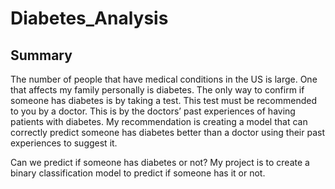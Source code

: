 # Diabetes_Analysis

## Summary
  The number of people that have medical conditions in the US is large. One that affects my family 
personally is diabetes. The only way to confirm if someone has diabetes is by taking a test. This test must 
be recommended to you by a doctor. This is by the doctors’ past experiences of having patients with 
diabetes. My recommendation is creating a model that can correctly predict someone has diabetes 
better than a doctor using their past experiences to suggest it. 

  Can we predict if someone has diabetes or not? My project is to create a binary classification model to 
predict if someone has it or not.
